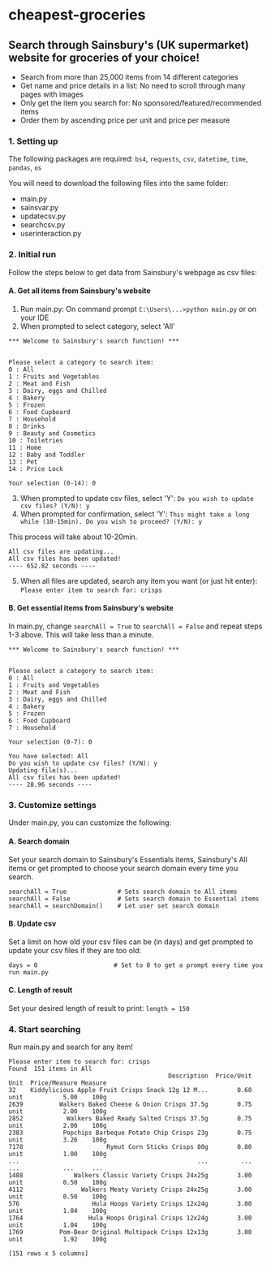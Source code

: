 # cheapest-groceries
## Search through Sainsbury's (UK supermarket) website for groceries of your choice!

<ul>
  <li>Search from more than 25,000 items from 14 different categories</li>
  <li>Get name and price details in a list: No need to scroll through many pages with images</li>
  <li>Only get the item you search for: No sponsored/featured/recommended items</li>
  <li>Order them by ascending price per unit and price per measure</li>
</ul>


### 1. Setting up
The following packages are required: `bs4`, `requests`, `csv`, `datetime`, `time`, `pandas`, `os`

You will need to download the following files into the same folder:
  <ul>
    <li>main.py</li>
    <li>sainsvar.py</li>
    <li>updatecsv.py</li>
    <li>searchcsv.py</li>
    <li>userinteraction.py</li>
  </ul>


### 2. Initial run
Follow the steps below to get data from Sainsbury's webpage as csv files:

#### A. Get all items from Sainsbury's website
1. Run main.py: On command prompt `C:\Users\...>python main.py` or on your IDE
2. When prompted to select category, select 'All'
```
*** Welcome to Sainsbury's search function! ***


Please select a category to search item:
0 : All
1 : Fruits and Vegetables
2 : Meat and Fish
3 : Dairy, eggs and Chilled
4 : Bakery
5 : Frozen
6 : Food Cupboard
7 : Household
8 : Drinks
9 : Beauty and Cosmetics
10 : Toiletries
11 : Home
12 : Baby and Toddler
13 : Pet
14 : Price Lock

Your selection (0-14): 0
```
3. When prompted to update csv files, select 'Y': 
`Do you wish to update csv files? (Y/N): y`
4. When prompted for confirmation, select 'Y': 
`This might take a long while (10-15min). Do you wish to proceed? (Y/N): y`

This process will take about 10-20min.
```
All csv files are updating...
All csv files has been updated!
---- 652.82 seconds ----
```
5. When all files are updated, search any item you want (or just hit enter):
`Please enter item to search for: crisps`

#### B. Get essential items from Sainsbury's website
In main.py, change `searchAll = True` to `searchAll = False` and repeat steps 1-3 above. This will take less than a minute.
```
*** Welcome to Sainsbury's search function! ***


Please select a category to search item:
0 : All
1 : Fruits and Vegetables
2 : Meat and Fish
3 : Dairy, eggs and Chilled
4 : Bakery
5 : Frozen
6 : Food Cupboard
7 : Household

Your selection (0-7): 0

You have selected: All
Do you wish to update csv files? (Y/N): y
Updating file(s)...
All csv files has been updated!
---- 28.96 seconds ----
```

### 3. Customize settings
Under main.py, you can customize the following:

#### A. Search domain
Set your search domain to Sainsbury's Essentials items, Sainsbury's All items or get prompted to choose your search domain every time you search.
```
searchAll = True              # Sets search domain to All items
searchAll = False             # Sets search domain to Essential items
searchAll = searchDomain()    # Let user set search domain
```

#### B. Update csv
Set a limit on how old your csv files can be (in days) and get prompted to update your csv files if they are too old:
```
days = 0                     # Set to 0 to get a prompt every time you run main.py
```

#### C. Length of result
Set your desired length of result to print: 
`length = 150`

### 4. Start searching
Run main.py and search for any item!
```
Please enter item to search for: crisps
Found  151 items in All
                                            Description  Price/Unit  Unit  Price/Measure Measure
32    Kiddylicious Apple Fruit Crisps Snack 12g 12 M...        0.60  unit           5.00    100g
2639          Walkers Baked Cheese & Onion Crisps 37.5g        0.75  unit           2.00    100g
2852            Walkers Baked Ready Salted Crisps 37.5g        0.75  unit           2.00    100g
2383           Popchips Barbeque Potato Chip Crisps 23g        0.75  unit           3.26    100g
7178                       Rymut Corn Sticks Crisps 80g        0.80  unit           1.00    100g
...                                                 ...         ...   ...            ...     ...
1488              Walkers Classic Variety Crisps 24x25g        3.00  unit           0.50    100g
4112                Walkers Meaty Variety Crisps 24x25g        3.00  unit           0.50    100g
576                    Hula Hoops Variety Crisps 12x24g        3.00  unit           1.04    100g
1764                  Hula Hoops Original Crisps 12x24g        3.00  unit           1.04    100g
1769          Pom-Bear Original Multipack Crisps 12x13g        3.00  unit           1.92    100g

[151 rows x 5 columns]
```
